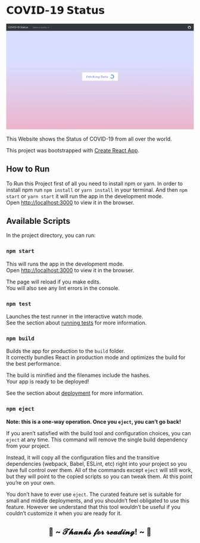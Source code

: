 # 𝗖𝗢𝗩𝗜𝗗-𝟭𝟵 𝗦𝘁𝗮𝘁𝘂𝘀

[![COVID-19 Status](covid-19-status.gif)](https://report-covid19.netlify.app/ )

This Website shows the Status of COVID-19 from all over the world.

This project was bootstrapped with [Create React App](https://github.com/facebook/create-react-app).

## How to Run

To Run this Project first of all you need to install npm or yarn. In order to install npm run `npm install` or `yarn install` in your terminal. And then `npm start` or `yarn start` it will run the app in the development mode.\
Open [http://localhost:3000](http://localhost:3000) to view it in the browser.

## Available Scripts

In the project directory, you can run:

### `npm start`

This will runs the app in the development mode.\
Open [http://localhost:3000](http://localhost:3000) to view it in the browser.

The page will reload if you make edits.\
You will also see any lint errors in the console.

### `npm test`

Launches the test runner in the interactive watch mode.\
See the section about [running tests](https://facebook.github.io/create-react-app/docs/running-tests) for more information.

### `npm build`

Builds the app for production to the `build` folder.\
It correctly bundles React in production mode and optimizes the build for the best performance.

The build is minified and the filenames include the hashes.\
Your app is ready to be deployed!

See the section about [deployment](https://facebook.github.io/create-react-app/docs/deployment) for more information.

### `npm eject`

**Note: this is a one-way operation. Once you `eject`, you can’t go back!**

If you aren’t satisfied with the build tool and configuration choices, you can `eject` at any time. This command will remove the single build dependency from your project.

Instead, it will copy all the configuration files and the transitive dependencies (webpack, Babel, ESLint, etc) right into your project so you have full control over them. All of the commands except `eject` will still work, but they will point to the copied scripts so you can tweak them. At this point you’re on your own.

You don’t have to ever use `eject`. The curated feature set is suitable for small and middle deployments, and you shouldn’t feel obligated to use this feature. However we understand that this tool wouldn’t be useful if you couldn’t customize it when you are ready for it.

<h2 align="center">💖 ~ 𝓣𝓱𝓪𝓷𝓴𝓼 𝓯𝓸𝓻 𝓻𝓮𝓪𝓭𝓲𝓷𝓰! ~ 💖</h2>
